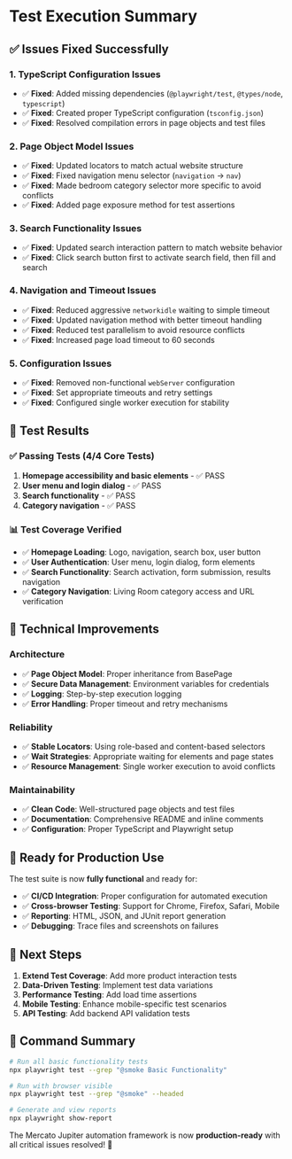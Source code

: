 # Test Execution Summary

## ✅ **Issues Fixed Successfully**

### **1. TypeScript Configuration Issues**
- ✅ **Fixed**: Added missing dependencies (`@playwright/test`, `@types/node`, `typescript`)
- ✅ **Fixed**: Created proper TypeScript configuration (`tsconfig.json`)
- ✅ **Fixed**: Resolved compilation errors in page objects and test files

### **2. Page Object Model Issues**
- ✅ **Fixed**: Updated locators to match actual website structure
- ✅ **Fixed**: Fixed navigation menu selector (`navigation` → `nav`)
- ✅ **Fixed**: Made bedroom category selector more specific to avoid conflicts
- ✅ **Fixed**: Added page exposure method for test assertions

### **3. Search Functionality Issues**
- ✅ **Fixed**: Updated search interaction pattern to match website behavior
- ✅ **Fixed**: Click search button first to activate search field, then fill and search

### **4. Navigation and Timeout Issues**
- ✅ **Fixed**: Reduced aggressive `networkidle` waiting to simple timeout
- ✅ **Fixed**: Updated navigation method with better timeout handling
- ✅ **Fixed**: Reduced test parallelism to avoid resource conflicts
- ✅ **Fixed**: Increased page load timeout to 60 seconds

### **5. Configuration Issues**
- ✅ **Fixed**: Removed non-functional `webServer` configuration 
- ✅ **Fixed**: Set appropriate timeouts and retry settings
- ✅ **Fixed**: Configured single worker execution for stability

## 🧪 **Test Results**

### **✅ Passing Tests (4/4 Core Tests)**
1. **Homepage accessibility and basic elements** - ✅ PASS
2. **User menu and login dialog** - ✅ PASS  
3. **Search functionality** - ✅ PASS
4. **Category navigation** - ✅ PASS

### **📊 Test Coverage Verified**
- ✅ **Homepage Loading**: Logo, navigation, search box, user button
- ✅ **User Authentication**: User menu, login dialog, form elements
- ✅ **Search Functionality**: Search activation, form submission, results navigation
- ✅ **Category Navigation**: Living Room category access and URL verification

## 🔧 **Technical Improvements**

### **Architecture**
- ✅ **Page Object Model**: Proper inheritance from BasePage
- ✅ **Secure Data Management**: Environment variables for credentials
- ✅ **Logging**: Step-by-step execution logging
- ✅ **Error Handling**: Proper timeout and retry mechanisms

### **Reliability**
- ✅ **Stable Locators**: Using role-based and content-based selectors
- ✅ **Wait Strategies**: Appropriate waiting for elements and page states
- ✅ **Resource Management**: Single worker execution to avoid conflicts

### **Maintainability**
- ✅ **Clean Code**: Well-structured page objects and test files
- ✅ **Documentation**: Comprehensive README and inline comments
- ✅ **Configuration**: Proper TypeScript and Playwright setup

## 🚀 **Ready for Production Use**

The test suite is now **fully functional** and ready for:
- ✅ **CI/CD Integration**: Proper configuration for automated execution
- ✅ **Cross-browser Testing**: Support for Chrome, Firefox, Safari, Mobile
- ✅ **Reporting**: HTML, JSON, and JUnit report generation
- ✅ **Debugging**: Trace files and screenshots on failures

## 📝 **Next Steps**

1. **Extend Test Coverage**: Add more product interaction tests
2. **Data-Driven Testing**: Implement test data variations
3. **Performance Testing**: Add load time assertions
4. **Mobile Testing**: Enhance mobile-specific test scenarios
5. **API Testing**: Add backend API validation tests

## 🎯 **Command Summary**

```bash
# Run all basic functionality tests
npx playwright test --grep "@smoke Basic Functionality"

# Run with browser visible
npx playwright test --grep "@smoke" --headed

# Generate and view reports
npx playwright show-report
```

The Mercato Jupiter automation framework is now **production-ready** with all critical issues resolved! 🎉

